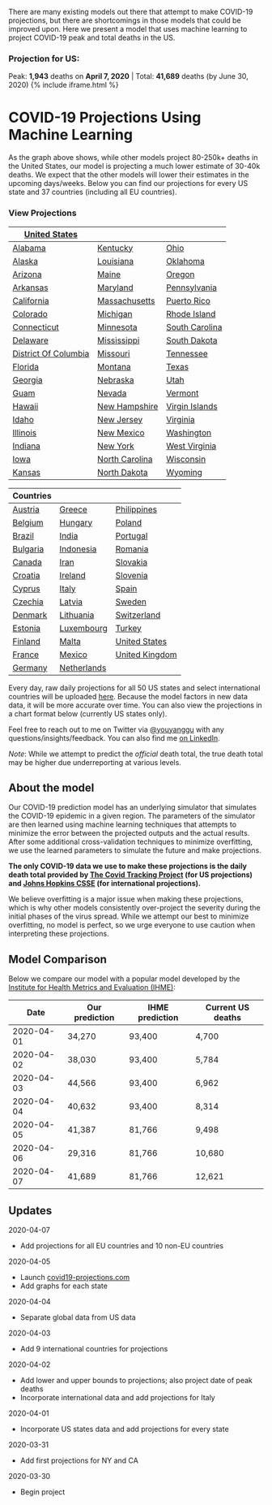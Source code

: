 There are many existing models out there that attempt to make COVID-19 projections, but there are shortcomings in those models that could be improved upon. Here we present a model that uses machine learning to project COVID-19 peak and total deaths in the US. 

### Projection for US:
Peak: **1,943** deaths on **April 7, 2020** | Total: **41,689** deaths (by June 30, 2020) {% include iframe.html %}

# COVID-19 Projections Using Machine Learning

As the graph above shows, while other models project 80-250k+ deaths in the United States, our model is projecting a much lower estimate of 30-40k deaths. We expect that the other models will lower their estimates in the upcoming days/weeks. Below you can find our projections for every US state and 37 countries (including all EU countries).

### View Projections

| [United States](us) |  |  |
| --- | --- | --- |
| [Alabama](us-al) | [Kentucky](us-ky) | [Ohio](us-oh) |
| [Alaska](us-ak) | [Louisiana](us-la) | [Oklahoma](us-ok) |
| [Arizona](us-az) | [Maine](us-me) | [Oregon](us-or) |
| [Arkansas](us-ar) | [Maryland](us-md) | [Pennsylvania](us-pa) |
| [California](us-ca) | [Massachusetts](us-ma) | [Puerto Rico](us-pr) |
| [Colorado](us-co) | [Michigan](us-mi) | [Rhode Island](us-ri) |
| [Connecticut](us-ct) | [Minnesota](us-mn) | [South Carolina](us-sc) |
| [Delaware](us-de) | [Mississippi](us-ms) | [South Dakota](us-sd) |
| [District Of Columbia](us-dc) | [Missouri](us-mo) | [Tennessee](us-tn) |
| [Florida](us-fl) | [Montana](us-mt) | [Texas](us-tx) |
| [Georgia](us-ga) | [Nebraska](us-ne) | [Utah](us-ut) |
| [Guam](us-gu) | [Nevada](us-nv) | [Vermont](us-vt) |
| [Hawaii](us-hi) | [New Hampshire](us-nh) | [Virgin Islands](us-vi) |
| [Idaho](us-id) | [New Jersey](us-nj) | [Virginia](us-va) |
| [Illinois](us-il) | [New Mexico](us-nm) | [Washington](us-wa) |
| [Indiana](us-in) | [New York](us-ny) | [West Virginia](us-wv) |
| [Iowa](us-ia) | [North Carolina](us-nc) | [Wisconsin](us-wi) |
| [Kansas](us-ks) | [North Dakota](us-nd) | [Wyoming](us-wy) |


| Countries |  |  |
| --- | --- | --- |
| [Austria](austria) | [Greece](greece) | [Philippines](philippines) |
| [Belgium](belgium) | [Hungary](hungary) | [Poland](poland) |
| [Brazil](brazil) | [India](india) | [Portugal](portugal) |
| [Bulgaria](bulgaria) | [Indonesia](indonesia) | [Romania](romania) |
| [Canada](canada) | [Iran](iran) | [Slovakia](slovakia) |
| [Croatia](croatia) | [Ireland](ireland) | [Slovenia](slovenia) |
| [Cyprus](cyprus) | [Italy](italy) | [Spain](spain) |
| [Czechia](czechia) | [Latvia](latvia) | [Sweden](sweden) |
| [Denmark](denmark) | [Lithuania](lithuania) | [Switzerland](switzerland) |
| [Estonia](estonia) | [Luxembourg](luxembourg) | [Turkey](turkey) |
| [Finland](finland) | [Malta](malta) | [United States](us) |
| [France](france) | [Mexico](mexico) | [United Kingdom](united-kingdom) |
| [Germany](germany) | [Netherlands](netherlands) |


Every day, raw daily projections for all 50 US states and select international countries will be uploaded [here](https://github.com/youyanggu/covid19_projections/projections). Because the model factors in new data data, it will be more accurate over time. You can also view the projections in a chart format below (currently US states only).

Feel free to reach out to me on Twitter via [@youyanggu](https://twitter.com/youyanggu) with any questions/insights/feedback. You can also find me [on LinkedIn](https://www.linkedin.com/in/youyanggu/).

_Note_: While we attempt to predict the _official_ death total, the true death total may be higher due underreporting at various levels.

## About the model

Our COVID-19 prediction model has an underlying simulator that simulates the COVID-19 epidemic in a given region. The parameters of the simulator are then learned using machine learning techniques that attempts to minimize the error between the projected outputs and the actual results. After some additional cross-validation techniques to minimize overfitting, we use the learned parameters to simulate the future and make projections.

**The only COVID-19 data we use to make these projections is the daily death total provided by [The Covid Tracking Project](https://covidtracking.com/) (for US projections) and [Johns Hopkins CSSE](https://github.com/CSSEGISandData/COVID-19) (for international projections).**

We believe overfitting is a major issue when making these projections, which is why other models consistently over-project the severity during the initial phases of the virus spread. While we attempt our best to minimize overfitting, no model is perfect, so we urge everyone to use caution when interpreting these projections.

## Model Comparison
Below we compare our model with a popular model developed by the [Institute for Health Metrics and Evaluation (IHME)](https://covid19.healthdata.org/):

| Date | Our prediction | IHME prediction | Current US deaths
| --- | --- | --- | --- |
| 2020-04-01 | 34,270 | 93,400 | 4,700
| 2020-04-02 | 38,030 | 93,400 | 5,784
| 2020-04-03 | 44,566 | 93,400 | 6,962
| 2020-04-04 | 40,632 | 93,400 | 8,314
| 2020-04-05 | 41,387 | 81,766 | 9,498
| 2020-04-06 | 29,316 | 81,766 | 10,680
| 2020-04-07 | 41,689 | 81,766 | 12,621

## Updates

2020-04-07
* Add projections for all EU countries and 10 non-EU countries

2020-04-05
* Launch [covid19-projections.com](https://covid19-projections.com/)
* Add graphs for each state

2020-04-04
* Separate global data from US data

2020-04-03
* Add 9 international countries for projections

2020-04-02
* Add lower and upper bounds to projections; also project date of peak deaths
* Incorporate international data and add projections for Italy

2020-04-01
* Incorporate US states data and add projections for every state

2020-03-31
* Add first projections for NY and CA

2020-03-30
* Begin project
